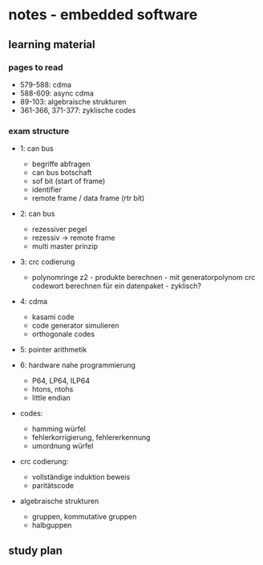 # notes - embedded software

## learning material

### pages to read

- 579-588: cdma
- 588-609: async cdma
- 89-103: algebraische strukturen
- 361-366, 371-377: zyklische codes

### exam structure

- 1: can bus

  - begriffe abfragen
  - can bus botschaft
  - sof bit (start of frame)
  - identifier
  - remote frame / data frame (rtr bit)

- 2: can bus

  - rezessiver pegel
  - rezessiv -> remote frame
  - multi master prinzip

- 3: crc codierung

  - polynomringe z2 - produkte berechnen - mit generatorpolynom crc codewort berechnen für ein datenpaket - zyklisch?

- 4: cdma

  - kasami code
  - code generator simulieren
  - orthogonale codes

- 5: pointer arithmetik
- 6: hardware nahe programmierung

  - P64, LP64, ILP64
  - htons, ntohs
  - little endian

- codes:

  - hamming würfel
  - fehlerkorrigierung, fehlererkennung
  - umordnung würfel

- crc codierung:

  - vollständige induktion beweis
  - paritätscode

- algebraische strukturen
  - gruppen, kommutative gruppen
  - halbguppen

## study plan
